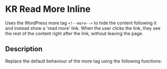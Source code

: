 # KR Read More Inline

Uses the WordPress more tag `<!--more-->` to hide the content following it and instead show a 'read more' link. When the user clicks the link, they see the rest of the content right after the link, without leaving the page. 

## Description

Replace the default behaviour of the more tag using the following functions:

